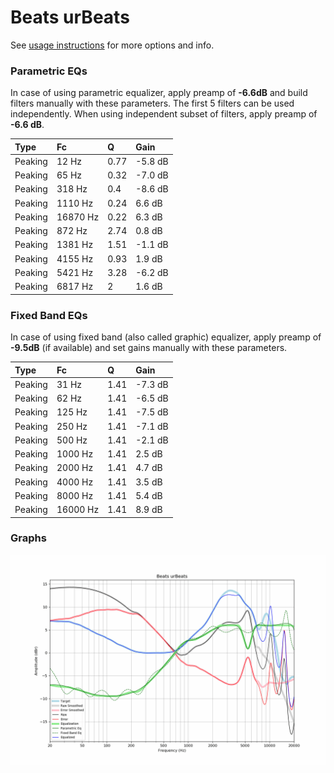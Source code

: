 # Beats urBeats
See [usage instructions](https://github.com/jaakkopasanen/AutoEq#usage) for more options and info.

### Parametric EQs
In case of using parametric equalizer, apply preamp of **-6.6dB** and build filters manually
with these parameters. The first 5 filters can be used independently.
When using independent subset of filters, apply preamp of **-6.6 dB**.

| Type    | Fc       |    Q | Gain    |
|:--------|:---------|:-----|:--------|
| Peaking | 12 Hz    | 0.77 | -5.8 dB |
| Peaking | 65 Hz    | 0.32 | -7.0 dB |
| Peaking | 318 Hz   | 0.4  | -8.6 dB |
| Peaking | 1110 Hz  | 0.24 | 6.6 dB  |
| Peaking | 16870 Hz | 0.22 | 6.3 dB  |
| Peaking | 872 Hz   | 2.74 | 0.8 dB  |
| Peaking | 1381 Hz  | 1.51 | -1.1 dB |
| Peaking | 4155 Hz  | 0.93 | 1.9 dB  |
| Peaking | 5421 Hz  | 3.28 | -6.2 dB |
| Peaking | 6817 Hz  | 2    | 1.6 dB  |

### Fixed Band EQs
In case of using fixed band (also called graphic) equalizer, apply preamp of **-9.5dB**
(if available) and set gains manually with these parameters.

| Type    | Fc       |    Q | Gain    |
|:--------|:---------|:-----|:--------|
| Peaking | 31 Hz    | 1.41 | -7.3 dB |
| Peaking | 62 Hz    | 1.41 | -6.5 dB |
| Peaking | 125 Hz   | 1.41 | -7.5 dB |
| Peaking | 250 Hz   | 1.41 | -7.1 dB |
| Peaking | 500 Hz   | 1.41 | -2.1 dB |
| Peaking | 1000 Hz  | 1.41 | 2.5 dB  |
| Peaking | 2000 Hz  | 1.41 | 4.7 dB  |
| Peaking | 4000 Hz  | 1.41 | 3.5 dB  |
| Peaking | 8000 Hz  | 1.41 | 5.4 dB  |
| Peaking | 16000 Hz | 1.41 | 8.9 dB  |

### Graphs
![](./Beats%20urBeats.png)